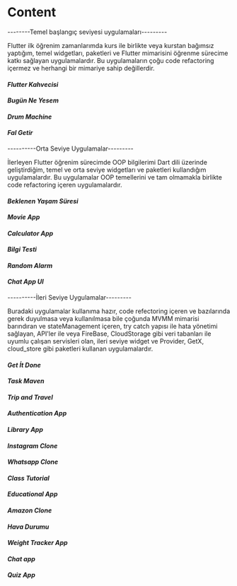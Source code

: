 # Content

--------Temel başlangıç seviyesi uygulamaları---------

Flutter ilk öğrenim zamanlarımda kurs ile birlikte veya kurstan bağımsız yaptığım,
temel widgetları, paketleri ve Flutter mimarisini öğrenme sürecime katkı sağlayan uygulamalardır.
Bu uygulamaların çoğu code refactoring içermez ve herhangi bir mimariye sahip değillerdir.


#### *Flutter Kahvecisi* 

#### *Bugün Ne Yesem*

#### *Drum Machine*

#### *Fal Getir*


----------Orta Seviye Uygulamalar---------

İlerleyen Flutter öğrenim sürecimde OOP bilgilerimi Dart dili üzerinde geliştirdiğim, temel ve orta 
seviye widgetları ve paketleri kullandığım uygulamalardır. Bu uygulamalar OOP temellerini ve tam 
olmamakla birlikte code refactoring içeren uygulamalardır. 


#### *Beklenen Yaşam Süresi*

#### *Movie App*

#### *Calculator App*

#### *Bilgi Testi*

#### *Random Alarm*

#### *Chat App UI*


----------İleri Seviye Uygulamalar---------

Buradaki uygulamalar kullanıma hazır, code refectoring içeren ve bazılarında gerek duyulmasa veya kullanılmasa bile çoğunda
MVMM mimarisi barındıran ve stateManagement içeren, try catch yapısı ile hata yönetimi sağlayan,
API'ler ile veya FireBase, CloudStorage gibi veri tabanları ile uyumlu çalışan servisleri olan,
ileri seviye widget ve Provider, GetX, cloud_store gibi paketleri kullanan uygulamalardır.

#### *Get İt Done*

#### *Task Maven*

#### *Trip and Travel*

#### *Authentication App*

#### *Library App*

#### *Instagram Clone*

#### *Whatsapp Clone* 

#### *Class Tutorial* 

#### *Educational App* 

#### *Amazon Clone* 

#### *Hava Durumu*

#### *Weight Tracker App*

#### *Chat app*

#### *Quiz App*








